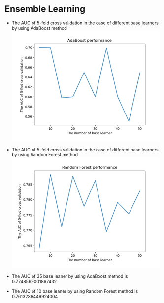 # Ensemble Learning

* The AUC of 5-fold cross validation in the case of different base learners  by using AdaBoost method 
![AdaBoost][1]

* The AUC of 5-fold cross validation in the case of different base learners by using Random Forest method
![Random Forest][2]

* The AUC of 35 base leaner by using AdaBoost method is 0.7748569001867432
* The AUC of 10 base leaner by using Random Forest method is 0.7613238449924004

  [1]: ./AdaBoost.png
  [2]: ./Random_Forest.png